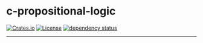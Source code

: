 # c-propositional-logic

[![Crates.io](https://img.shields.io/crates/v/easypassword.svg)](https://crates.io/crates/easypassword)
[![License](http://img.shields.io/badge/license-MIT-blue.svg)](https://github.com/functional-tim/blob/main/LICENSE)
[![dependency status](https://deps.rs/repo/github/functional-tim/easypassword/status.svg)](https://deps.rs/repo/github/functional-tim/easypassword)

-----------------------------------------------


